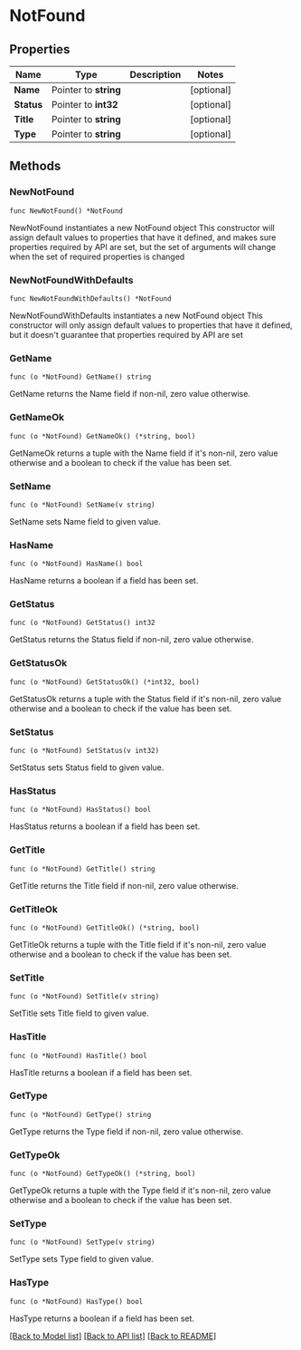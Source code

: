 # NotFound

## Properties

Name | Type | Description | Notes
------------ | ------------- | ------------- | -------------
**Name** | Pointer to **string** |  | [optional] 
**Status** | Pointer to **int32** |  | [optional] 
**Title** | Pointer to **string** |  | [optional] 
**Type** | Pointer to **string** |  | [optional] 

## Methods

### NewNotFound

`func NewNotFound() *NotFound`

NewNotFound instantiates a new NotFound object
This constructor will assign default values to properties that have it defined,
and makes sure properties required by API are set, but the set of arguments
will change when the set of required properties is changed

### NewNotFoundWithDefaults

`func NewNotFoundWithDefaults() *NotFound`

NewNotFoundWithDefaults instantiates a new NotFound object
This constructor will only assign default values to properties that have it defined,
but it doesn't guarantee that properties required by API are set

### GetName

`func (o *NotFound) GetName() string`

GetName returns the Name field if non-nil, zero value otherwise.

### GetNameOk

`func (o *NotFound) GetNameOk() (*string, bool)`

GetNameOk returns a tuple with the Name field if it's non-nil, zero value otherwise
and a boolean to check if the value has been set.

### SetName

`func (o *NotFound) SetName(v string)`

SetName sets Name field to given value.

### HasName

`func (o *NotFound) HasName() bool`

HasName returns a boolean if a field has been set.

### GetStatus

`func (o *NotFound) GetStatus() int32`

GetStatus returns the Status field if non-nil, zero value otherwise.

### GetStatusOk

`func (o *NotFound) GetStatusOk() (*int32, bool)`

GetStatusOk returns a tuple with the Status field if it's non-nil, zero value otherwise
and a boolean to check if the value has been set.

### SetStatus

`func (o *NotFound) SetStatus(v int32)`

SetStatus sets Status field to given value.

### HasStatus

`func (o *NotFound) HasStatus() bool`

HasStatus returns a boolean if a field has been set.

### GetTitle

`func (o *NotFound) GetTitle() string`

GetTitle returns the Title field if non-nil, zero value otherwise.

### GetTitleOk

`func (o *NotFound) GetTitleOk() (*string, bool)`

GetTitleOk returns a tuple with the Title field if it's non-nil, zero value otherwise
and a boolean to check if the value has been set.

### SetTitle

`func (o *NotFound) SetTitle(v string)`

SetTitle sets Title field to given value.

### HasTitle

`func (o *NotFound) HasTitle() bool`

HasTitle returns a boolean if a field has been set.

### GetType

`func (o *NotFound) GetType() string`

GetType returns the Type field if non-nil, zero value otherwise.

### GetTypeOk

`func (o *NotFound) GetTypeOk() (*string, bool)`

GetTypeOk returns a tuple with the Type field if it's non-nil, zero value otherwise
and a boolean to check if the value has been set.

### SetType

`func (o *NotFound) SetType(v string)`

SetType sets Type field to given value.

### HasType

`func (o *NotFound) HasType() bool`

HasType returns a boolean if a field has been set.


[[Back to Model list]](../README.md#documentation-for-models) [[Back to API list]](../README.md#documentation-for-api-endpoints) [[Back to README]](../README.md)


